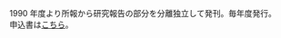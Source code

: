 1990 年度より所報から研究報告の部分を分離独立して発刊。毎年度発行。<br/>
申込書は[こちら](https://www.hi.u-tokyo.ac.jp/publication/moshikomi20221129.pdf)。
